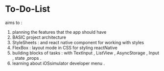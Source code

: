 # To-Do-List
aims to :

1. planning the features that the app should have 
2. BASIC  project architecture 
3. StyleSheets : and react native component for working with styles
4. FlexBox : layout mode in CSS for styling reactNative
5. building blocks of tasks : with TextInput , ListView , AsyncStorage , Input , state ,props .
6. learning about iOSsimulator developer menu . 


